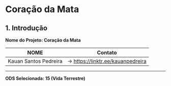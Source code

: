 # Coração da Mata

## 1. Introdução
**Nome do Projeto: Coração da Mata**

NOME                               |Contato
-----------------------------------|----------------------------------------
Kauan Santos Pedreira              |-> https://linktr.ee/kauanpedreira
----------------------------------------------------------------------------

**ODS Selecionada: 15 (Vida Terrestre)**
